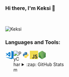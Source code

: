 ### Hi there, I'm Keksi 👋
<br />
<p align="left"> <img src="https://img.shields.io/github/followers/Keksiuwu?style=flat-square" alt="Keksi" /> </p>

### Languages and Tools:

[<img align="left" alt="Visual Studio Code" width="26px" src="https://raw.githubusercontent.com/github/explore/80688e429a7d4ef2fca1e82350fe8e3517d3494d/topics/visual-studio-code/visual-studio-code.png" />][vsc]
[<img align="left" alt="PyCharm" width="26px" src="https://upload.wikimedia.org/wikipedia/commons/thumb/1/1d/PyCharm_Icon.svg/768px-PyCharm_Icon.svg.png" />][pycharm]
[<img align="left" alt="Python" width="26px" src="https://raw.githubusercontent.com/github/explore/80688e429a7d4ef2fca1e82350fe8e3517d3494d/topics/python/python.png" />][python]
[<img align="left" alt="JavaScript" width="26px" src="https://raw.githubusercontent.com/github/explore/80688e429a7d4ef2fca1e82350fe8e3517d3494d/topics/javascript/javascript.png" />][js]
[<img align="left" alt="Node.js" width="26px" src="https://raw.githubusercontent.com/github/explore/80688e429a7d4ef2fca1e82350fe8e3517d3494d/topics/nodejs/nodejs.png" />][node]

<br />
<br />

[vsc]: https://code.visualstudio.com/
[pycharm]: https://www.jetbrains.com/de-de/pycharm/
[python]: https://www.python.org/
[js]: https://www.w3schools.com/js/default.asp
[node]: https://nodejs.org/en/

<details>
  <summary>:zap: GitHub Stats</summary>

  <img align="left" src="https://github-readme-stats.vercel.app/api?username=Keksiuwu&&show_icons=true&title_color=ffffff&icon_color=bb2acf&text_color=daf7dc&bg_color=151515"  /> 
 
